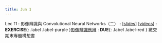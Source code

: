 ```yaml
---
title: Jun 1
---
```


Lec 11
: 影像辨識與 Convolutional Neural Networks（二）
  : [[slides](https://docs.google.com/presentation/d/1BS6lMHkL1pyGeBcqPzw5SjvOrKfFFqdLS0woT37pTpk/edit?usp=sharing)] [[videos](https://youtu.be/xJd-gkSgIao)]
: **EXERCISE**{: .label .label-purple }[影像辨識應用](https://colab.research.google.com/drive/1YbiZHcT6HR8Rjwh8UxQRoOg-hWQD0QST?usp=sharing)
: **DUE**{: .label .label-red } 繳交期末專題構想書
